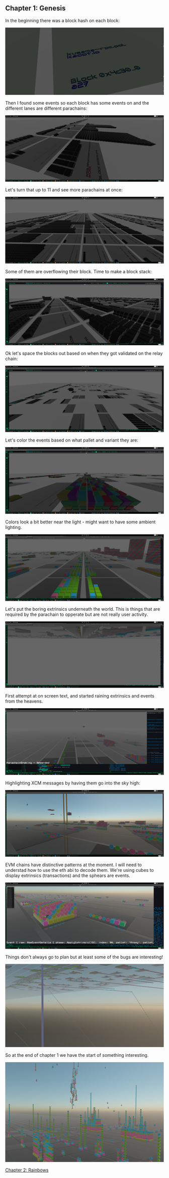 ## Chapter 1: Genesis

In the beginning there was a block hash on each block:

![block hash](chapter1/Screenshot%20from%202022-04-20%2012-13-27.png)

Then I found some events so each block has some events on and the different lanes are different parachains:

![events](chapter1/Screenshot%20from%202022-04-20%2021-14-01.png)

Let's turn that up to 11 and see more parachains at once:

![lots of events](chapter1/Screenshot%20from%202022-04-20%2021-35-10.png) [](chapter1.md) 

Some of them are overflowing their block. Time to make a block stack:

![block stack](chapter1/Screenshot%20from%202022-04-20%2021-51-06.png)

Ok let's space the blocks out based on when they got validated on the relay chain:

![spaced out](chapter1/Screenshot%20from%202022-04-21%2007-47-10.png)

Let's color the events based on what pallet and variant they are:

![color](chapter1/Screenshot%20from%202022-04-21%2008-00-29.png)

Colors look a bit better near the light - might want to have some ambient lighting.

![spotlight](chapter1/Screenshot%20from%202022-04-24%2014-40-51.png)

Let's put the boring extrinsics underneath the world. This is things that are required by the parachain to opperate but are not really user activity.

![boring underworld](chapter1/Screenshot%20from%202022-04-24%2014-41-23.png)

First attempt at on screen text, and started raining extrinsics and events from the heavens.

![text](chapter1/Screenshot%20from%202022-04-25%2000-02-29.png)

Highlighting XCM messages by having them go into the sky high:

![xcm](chapter1/Screenshot%20from%202022-04-25%2006-46-04.png)

EVM chains have distinctive patterns at the moment. I will need to understad how to use the eth abi to decode them. We're using cubes to display extrinsics (transactions) and the sphears are events.

![evm](chapter1/Screenshot%20from%202022-04-28%2023-09-12.png)

Things don't always go to plan but at least some of the bugs are interesting!

![bugs](chapter1/Screenshot%20from%202022-04-29%2020-12-55.png)

So at the end of chapter 1 we have the start of something interesting.

![summary](chapter1/Screenshot%20from%202022-04-30%2010-25-02.png)


[Chapter 2: Rainbows](chapter2.md)